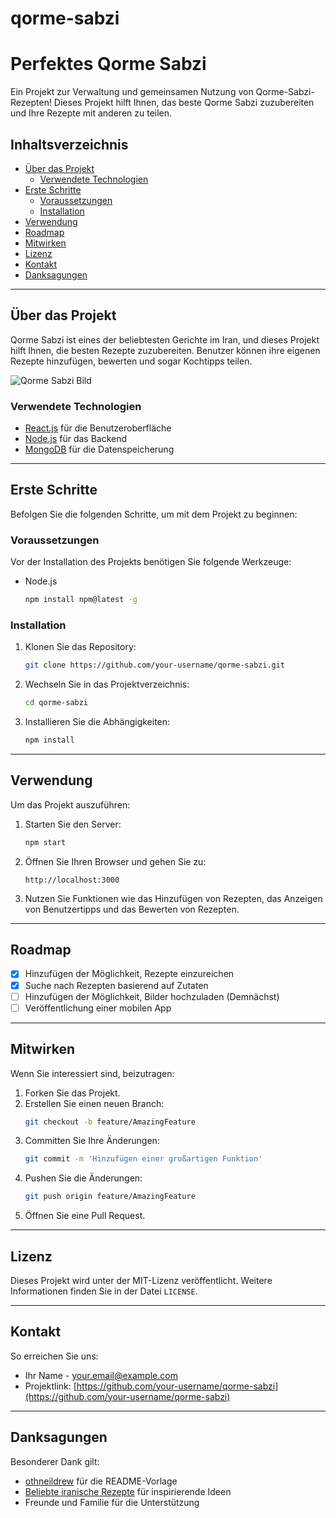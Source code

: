 # qorme-sabzi

# Perfektes Qorme Sabzi

Ein Projekt zur Verwaltung und gemeinsamen Nutzung von Qorme-Sabzi-Rezepten! Dieses Projekt hilft Ihnen, das beste Qorme Sabzi zuzubereiten und Ihre Rezepte mit anderen zu teilen.

## Inhaltsverzeichnis

- [Über das Projekt](#über-das-projekt)
  - [Verwendete Technologien](#verwendete-technologien)
- [Erste Schritte](#erste-schritte)
  - [Voraussetzungen](#voraussetzungen)
  - [Installation](#installation)
- [Verwendung](#verwendung)
- [Roadmap](#roadmap)
- [Mitwirken](#mitwirken)
- [Lizenz](#lizenz)
- [Kontakt](#kontakt)
- [Danksagungen](#danksagungen)

---

## Über das Projekt

Qorme Sabzi ist eines der beliebtesten Gerichte im Iran, und dieses Projekt hilft Ihnen, die besten Rezepte zuzubereiten. Benutzer können ihre eigenen Rezepte hinzufügen, bewerten und sogar Kochtipps teilen.

![Qorme Sabzi Bild](https://via.placeholder.com/1000x300 "Qorme Sabzi Bild")

### Verwendete Technologien

- [React.js](https://reactjs.org/) für die Benutzeroberfläche
- [Node.js](https://nodejs.org/) für das Backend
- [MongoDB](https://www.mongodb.com/) für die Datenspeicherung

---

## Erste Schritte

Befolgen Sie die folgenden Schritte, um mit dem Projekt zu beginnen:

### Voraussetzungen

Vor der Installation des Projekts benötigen Sie folgende Werkzeuge:

- Node.js
  ```sh
  npm install npm@latest -g
  ```

### Installation

1. Klonen Sie das Repository:
   ```sh
   git clone https://github.com/your-username/qorme-sabzi.git
   ```
2. Wechseln Sie in das Projektverzeichnis:
   ```sh
   cd qorme-sabzi
   ```
3. Installieren Sie die Abhängigkeiten:
   ```sh
   npm install
   ```

---

## Verwendung

Um das Projekt auszuführen:

1. Starten Sie den Server:
   ```sh
   npm start
   ```
2. Öffnen Sie Ihren Browser und gehen Sie zu:
   ```
   http://localhost:3000
   ```
3. Nutzen Sie Funktionen wie das Hinzufügen von Rezepten, das Anzeigen von Benutzertipps und das Bewerten von Rezepten.

---

## Roadmap

- [x] Hinzufügen der Möglichkeit, Rezepte einzureichen
- [x] Suche nach Rezepten basierend auf Zutaten
- [ ] Hinzufügen der Möglichkeit, Bilder hochzuladen (Demnächst)
- [ ] Veröffentlichung einer mobilen App

---

## Mitwirken

Wenn Sie interessiert sind, beizutragen:

1. Forken Sie das Projekt.
2. Erstellen Sie einen neuen Branch:
   ```sh
   git checkout -b feature/AmazingFeature
   ```
3. Committen Sie Ihre Änderungen:
   ```sh
   git commit -m 'Hinzufügen einer großartigen Funktion'
   ```
4. Pushen Sie die Änderungen:
   ```sh
   git push origin feature/AmazingFeature
   ```
5. Öffnen Sie eine Pull Request.

---

## Lizenz

Dieses Projekt wird unter der MIT-Lizenz veröffentlicht. Weitere Informationen finden Sie in der Datei `LICENSE`.

---

## Kontakt

So erreichen Sie uns:

- Ihr Name - [your.email@example.com](mailto:your.email@example.com)
- Projektlink: [https://github.com/your-username/qorme-sabzi](https://github.com/your-username/qorme-sabzi)

---

## Danksagungen

Besonderer Dank gilt:

- [othneildrew](https://github.com/othneildrew/Best-README-Template) für die README-Vorlage
- [Beliebte iranische Rezepte](https://example.com) für inspirierende Ideen
- Freunde und Familie für die Unterstützung
